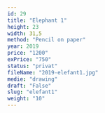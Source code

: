 ```yaml
---
id: 29
title: "Elephant 1"
height: 23
width: 31,5
method: "Pencil on paper"
year: 2019
price: "1200"
exPrice: "750"
status: "privat"
fileName: "2019-elefant1.jpg"
medie: "drawing"
draft: "False"
slug: "elefant1"
weight: "10"
---
```

